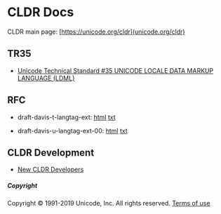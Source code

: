 # CLDR Docs

CLDR main page: [https://unicode.org/cldr](unicode.org/cldr)

## TR35

- [Unicode Technical Standard #35 UNICODE LOCALE DATA MARKUP LANGUAGE (LDML)](ldml/tr35.html)

## RFC

- draft-davis-t-langtag-ext: [html](rfc/draft-davis-t-langtag-ext.html) [txt](rfc/draft-davis-t-langtag-ext.txt)

- draft-davis-u-langtag-ext-00: [html](rfc/draft-davis-u-langtag-ext-00.html) [txt](rfc/draft-davis-u-langtag-ext-00.txt)

## CLDR Development

- [New CLDR Developers](development/new-cldr-developers.html)

##### Copyright

Copyright &copy; 1991-2019 Unicode, Inc.
All rights reserved.
[Terms of use](http://www.unicode.org/copyright.html)
